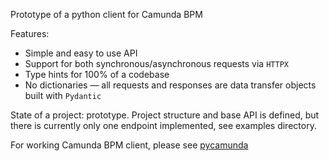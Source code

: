 Prototype of a python client for Camunda BPM

Features:

- Simple and easy to use API
- Support for both synchronous/asynchronous requests via `HTTPX`
- Type hints for 100% of a codebase
- No dictionaries — all requests and responses are data transfer objects built with `Pydantic`

State of a project: prototype. Project structure and base API is defined, but there
is currently only one endpoint implemented, see examples directory.

For working Camunda BPM client, please see
[pycamunda](https://pycamunda.readthedocs.io/en/latest/index.html)

